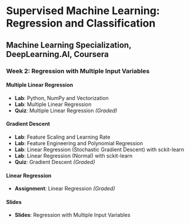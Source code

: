 # Supervised Machine Learning: Regression and Classification

## Machine Learning Specialization, DeepLearning.AI, Coursera

### Week 2: Regression with Multiple Input Variables

#### Multiple Linear Regression

- **Lab**: Python, NumPy and Vectorization
- **Lab**: Multiple Linear Regression
- **Quiz**: Multiple Linear Regression *(Graded)*

#### Gradient Descent

- **Lab**: Feature Scaling and Learning Rate
- **Lab**: Feature Engineering and Polynomial Regression
- **Lab**: Linear Regression (Stochastic Gradient Descent) with sckit-learn
- **Lab**: Linear Regression (Normal) with sckit-learn
- **Quiz**: Gradient Descent *(Graded)*

#### Linear Regression

- **Assignment**: Linear Regression *(Graded)*

#### Slides

- **Slides**: Regression with Multiple Input Variables
